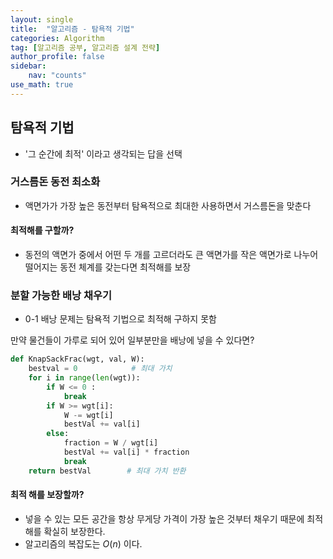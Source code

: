 ```yaml
---
layout: single
title:  "알고리즘 - 탐욕적 기법"
categories: Algorithm
tag: [알고리즘 공부, 알고리즘 설계 전략]
author_profile: false
sidebar: 
    nav: "counts"
use_math: true
---
```


## 탐욕적 기법

- '그 순간에 최적' 이라고 생각되는 답을 선택

### 거스름돈 동전 최소화
- 액면가가 가장 높은 동전부터 탐욕적으로 최대한 사용하면서 거스름돈을 맞춘다

#### 최적해를 구할까?
- 동전의 액면가 중에서 어떤 두 개를 고르더라도 큰 액면가를 작은 액면가로 나누어 떨어지는
동전 체계를 갖는다면 최적해를 보장


### 분할 가능한 배낭 채우기
- 0-1 배낭 문제는 탐욕적 기법으로 최적해 구하지 못함

만약 물건들이 가루로 되어 있어 일부분만을 배낭에 넣을 수 있다면?

```python
def KnapSackFrac(wgt, val, W):
    bestval = 0            # 최대 가치
    for i in range(len(wgt)):
        if W <= 0 :
            break
        if W >= wgt[i]:
            W -= wgt[i]
            bestVal += val[i]
        else:
            fraction = W / wgt[i]
            bestVal += val[i] * fraction
            break
    return bestVal        # 최대 가치 반환

```

#### 최적 해를 보장할까?
- 넣을 수 있는 모든 공간을 항상 무게당 가격이 가장 높은 것부터 채우기 때문에
최적해를 확실히 보장한다.
- 알고리즘의 복잡도는 $O(n)$ 이다.